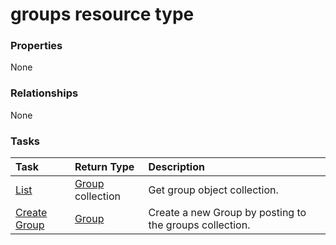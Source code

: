# groups resource type



### Properties
None

### Relationships
None


### Tasks

| Task		   | Return Type	|Description|
|:---------------|:--------|:----------|
|[List](../api/group_list.md) | [Group](group.md) collection |Get group object collection. |
|[Create Group](../api/group_post_groups.md) |[Group](group.md)| Create a new Group by posting to the groups collection.|

<!-- uuid: 57e02da2-b862-4b2f-836a-c2a183fcf46b
2015-10-21 09:49:44 UTC -->
<!-- {
  "type": "#page.annotation",
  "description": "groups resource",
  "keywords": "",
  "section": "documentation",
  "tocPath": ""
}-->